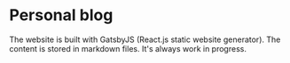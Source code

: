 # Personal blog
The website is built with GatsbyJS (React.js static website generator). The content is stored in markdown files. It's always work in progress.
